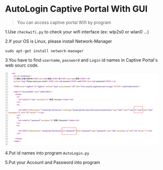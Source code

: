 # AutoLogin Captive Portal With GUI

> You can access captive portal Wifi by program

1.Use `checkwifi.py` to check your wifi interface (ex: wlp2s0 or wlan0 ...)

2.If your OS is Linux, please install Network-Manager
  
   `sudo apt-get install network-manager`

3.You have to  find `username`, `password` and `Login` id names in Captive Portal's web sourc code.

  ![image](https://github.com/norawu0402/autologinwifi/blob/master/userpass.png)
  

4.Put id names  into program `AutoLogin.py`

5.Put your Account and  Password into program
